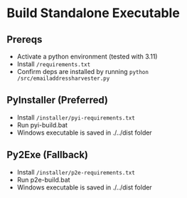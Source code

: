 # Build Standalone Executable
## Prereqs

* Activate a python environment (tested with 3.11) 
* Install `/requirements.txt`
* Confirm deps are installed by running `python /src/emailaddressharvester.py`

## PyInstaller (Preferred)

* Install `/installer/pyi-requirements.txt`
* Run pyi-build.bat
* Windows executable is saved in ./../dist folder

## Py2Exe (Fallback)

* Install `/installer/p2e-requirements.txt`
* Run p2e-build.bat
* Windows executable is saved in ./../dist folder
